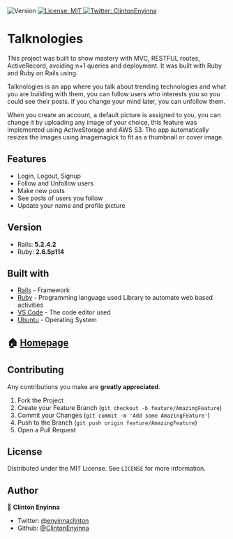 <p>
  <img alt="Version" src="https://img.shields.io/badge/version-0.0.1-blue.svg?cacheSeconds=2592000" />
  <a href="#" target="_blank">
    <img alt="License: MIT " src="https://img.shields.io/badge/License-MIT -yellow.svg" />
  </a>
  <a href="https://twitter.com/ClintonEnyinna" target="_blank">
    <img alt="Twitter: ClintonEnyinna " src="https://img.shields.io/twitter/follow/ClintonEnyinna .svg?style=social" />
  </a>
</p>

Talknologies
============

This project was built to show mastery with MVC, RESTFUL routes, ActiveRecord, avoiding n+1 queries and deployment. It was built with Ruby and Ruby on Rails using.

Talknologies is an app where you talk about trending technologies and what you are building with them, you can follow users who interests you so you could see their posts. If you change your mind later, you can unfollow them.

When you create an account, a default picture is assigned to you, you can change it by uploading any image of your choice, this feature was implemented using ActiveStorage and AWS S3. The app automatically resizes the images using imagemagick to fit as a thumbnail or cover image.

Features
--------
* Login, Logout, Signup
* Follow and Unfollow users
* Make new posts
* See posts of users you follow
* Update your name and profile picture


## Version
* Rails: **5.2.4.2**
* Ruby: **2.6.5p114**

## Built with
* [Rails](https://rubyonrails.org/) - Framework 
* [Ruby](https://www.ruby-lang.org/en/) - Programming language used Library to automate web based activities
* [VS Code](https://code.visualstudio.com/) - The code editor used
* [Ubuntu](https://www.linux.org/pages/download/) - Operating System


## 🏠 [Homepage](https://github.com/ClintonEnyinna/talknologies)

<!-- CONTRIBUTING -->
## Contributing

Any contributions you make are **greatly appreciated**.

1. Fork the Project
2. Create your Feature Branch (`git checkout -b feature/AmazingFeature`)
3. Commit your Changes (`git commit -m 'Add some AmazingFeature'`)
4. Push to the Branch (`git push origin feature/AmazingFeature`)
5. Open a Pull Request

<!-- LICENSE -->
## License

Distributed under the MIT License. See `LICENSE` for more information.

## Author

👤 **Clinton Enyinna**

* Twitter: [@enyinnaclinton ](https://twitter.com/ClintonEnyinna)
* Github: [@ClintonEnyinna](https://github.com/https:\/\/github.com\/ClintonEnyinna) 
